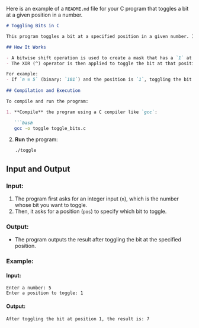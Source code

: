 Here is an example of a `README.md` file for your C program that toggles a bit at a given position in a number.

```markdown
# Toggling Bits in C

This program toggles a bit at a specified position in a given number. It takes a number `n` and a position `pos`, then toggles the bit at the position `pos` of the number `n`. 

## How It Works

- A bitwise shift operation is used to create a mask that has a `1` at the desired bit position.
- The XOR (^) operator is then applied to toggle the bit at that position.

For example:
- If `n = 5` (binary: `101`) and the position is `1`, toggling the bit at position 1 would result in `7` (binary: `111`).
  
## Compilation and Execution

To compile and run the program:

1. **Compile** the program using a C compiler like `gcc`:

   ```bash
   gcc -o toggle toggle_bits.c
   ```

2. **Run** the program:

   ```bash
   ./toggle
   ```

## Input and Output

### Input:
1. The program first asks for an integer input (`n`), which is the number whose bit you want to toggle.
2. Then, it asks for a position (`pos`) to specify which bit to toggle.

### Output:
- The program outputs the result after toggling the bit at the specified position.

### Example:

#### Input:
```
Enter a number: 5
Enter a position to toggle: 1
```

#### Output:
```
After toggling the bit at position 1, the result is: 7
```
